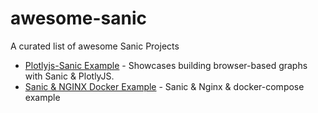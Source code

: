 # awesome-sanic
A curated list of awesome Sanic Projects

- [Plotlyjs-Sanic Example](https://github.com/Sniedes722/plotlyjs-sanic-example) - Showcases building browser-based graphs with Sanic & PlotlyJS.
- [Sanic & NGINX Docker Example](https://github.com/itielshwartz/sanic-nginx-docker-example) - Sanic & Nginx & docker-compose example
